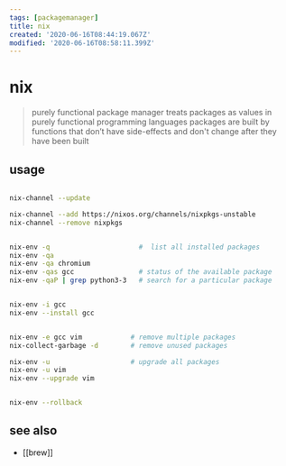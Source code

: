 ```yaml
---
tags: [packagemanager]
title: nix
created: '2020-06-16T08:44:19.067Z'
modified: '2020-06-16T08:58:11.399Z'
---
```


# nix

> purely functional package manager 
> treats packages as values in purely functional programming languages
> packages are built by functions that don’t have side-effects and don't change after they have been built

## usage
```sh

nix-channel --update

nix-channel --add https://nixos.org/channels/nixpkgs-unstable
nix-channel --remove nixpkgs


nix-env -q                      #  list all installed packages
nix-env -qa
nix-env -qa chromium
nix-env -qas gcc                # status of the available package
nix-env -qaP | grep python3-3   # search for a particular package


nix-env -i gcc
nix-env --install gcc


nix-env -e gcc vim            # remove multiple packages
nix-collect-garbage -d        # remove unused packages

nix-env -u                    # upgrade all packages
nix-env -u vim
nix-env --upgrade vim


nix-env --rollback
```
## see also
- [[brew]]

